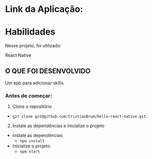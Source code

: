 # Link da Aplicação: 

# Habilidades

Nesse projeto, foi utilizado:

React Native

## O QUE FOI DESENVOLVIDO

Um app para adicionar skills.

### Antes de começar:

1. Clone o repositório
  * `git clone git@github.com:CristianBrum/hello-react-native.git`.

2. Instale as dependências e inicialize o projeto
  * Instale as dependências:
    * `npm install`
  * Inicialize o projeto:
    * `npm start`